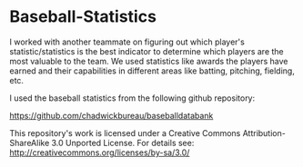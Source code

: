 # Baseball-Statistics

I worked with another teammate on figuring out which player's statistic/statistics is the best indicator to determine which players are the most valuable to the team. We used statistics like awards the players have earned and their capabilities in different areas like batting, pitching, fielding, etc. 

I used the baseball statistics from the following github repository:

https://github.com/chadwickbureau/baseballdatabank

This repository's work is licensed under a Creative Commons Attribution-ShareAlike
3.0 Unported License.  For details see:
http://creativecommons.org/licenses/by-sa/3.0/

